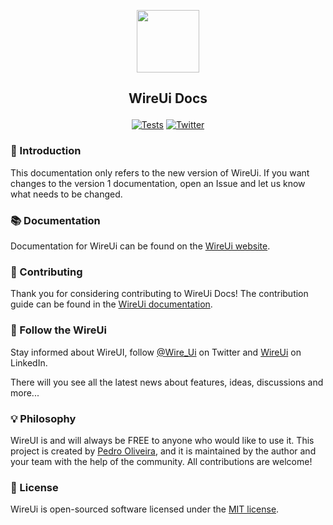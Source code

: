 <p align="center"><img src="https://wireui.dev/wireui/wireui-circle.png" height="100"></p>

<h2><p align="center"> WireUi Docs </p></h2>

<p align="center">
<a href="https://github.com/wireui/docs/actions"><img src="https://github.com/wireui/docs/actions/workflows/tests.yml/badge.svg?branch=main" alt="Tests"></a>
<a href="https://x.com/Wire_Ui"><img alt="Twitter" src="https://img.shields.io/twitter/url?url=https://x.com/Wire_Ui"></a>
</p>

### 🚀 Introduction

This documentation only refers to the new version of WireUi. If you want changes to the version 1 documentation, open an Issue and let us know what needs to be changed.

### 📚 Documentation

Documentation for WireUi can be found on the [WireUi website](https://wireui.dev).

### 🔧 Contributing

Thank you for considering contributing to WireUi Docs! The contribution guide can be found in the [WireUi documentation](https://wireui.dev/customize/contribution-guide).

### 📣 Follow the WireUi

Stay informed about WireUI, follow [@Wire_Ui](https://x.com/Wire_Ui) on Twitter and [WireUi](https://www.linkedin.com/company/wireui) on LinkedIn.

There will you see all the latest news about features, ideas, discussions and more...

### 💡 Philosophy

WireUI is and will always be FREE to anyone who would like to use it. This project is created by [Pedro Oliveira](https://github.com/PH7-Jack), and it is maintained by the author and your team with the help of the community. All contributions are welcome!

### 📝 License

WireUi is open-sourced software licensed under the [MIT license](LICENSE.md).
